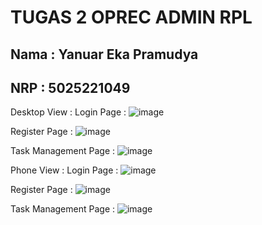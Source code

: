 # TUGAS 2 OPREC ADMIN RPL

## Nama : Yanuar Eka Pramudya
## NRP : 5025221049

Desktop View :
Login Page :
![image](https://github.com/pramudyanuar/TaskApp2.0/assets/131145420/f7478ee3-c691-4449-9d91-fdf11247aeac)

Register Page :
![image](https://github.com/pramudyanuar/TaskApp2.0/assets/131145420/7064a7a1-4b6a-4e78-b4c1-ee25e9f8ae1e)

Task Management Page :
![image](https://github.com/pramudyanuar/TaskApp2.0/assets/131145420/901a834b-0102-45b0-b1a4-b6d5dc62e4aa)

Phone View :
Login Page :
![image](https://github.com/pramudyanuar/TaskApp2.0/assets/131145420/4d99d9c3-3398-4ffc-b3b5-69ff62d1879d)

Register Page :
![image](https://github.com/pramudyanuar/TaskApp2.0/assets/131145420/de89a894-bc95-494a-a60d-4c8b3b1fe4f4)

Task Management Page :
![image](https://github.com/pramudyanuar/TaskApp2.0/assets/131145420/40b74f5f-1ffe-43fa-b018-19a1342b234d)
